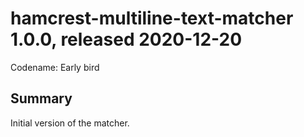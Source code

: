 # hamcrest-multiline-text-matcher 1.0.0, released 2020-12-20

Codename: Early bird

## Summary 

Initial version of the matcher.